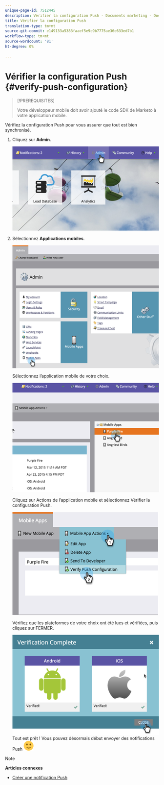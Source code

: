 ```yaml
---
unique-page-id: 7512445
description: Vérifier la configuration Push - Documents marketing - Documentation du produit
title: Vérifier la configuration Push
translation-type: tm+mt
source-git-commit: e149133a5383faaef5e9c9b7775ae36e633ed7b1
workflow-type: tm+mt
source-wordcount: '81'
ht-degree: 0%

---
```



# Vérifier la configuration Push {#verify-push-configuration}

>[!PREREQUISITES]
>
>Votre développeur mobile doit avoir ajouté le code SDK de Marketo à votre application mobile.

Vérifiez la configuration Push pour vous assurer que tout est bien synchronisé.

1. Cliquez sur **Admin**.

   ![](assets/image2015-4-22-16-3a12-3a32.png)

1. Sélectionnez **Applications mobiles**.

   ![](assets/image2015-4-22-16-3a14-3a29.png)

   Sélectionnez l’application mobile de votre choix.

   ![](assets/image2015-4-22-16-3a33-3a19.png)

   Cliquez sur Actions de l’application mobile et sélectionnez Vérifier la configuration Push.

   ![](assets/image2015-4-22-17-3a25-3a8.png)

   Vérifiez que les plateformes de votre choix ont été lues et vérifiées, puis cliquez sur FERMER.

   ![](assets/image2015-4-22-18-3a52-3a38.png)   Tout est prêt ! Vous pouvez désormais début envoyer des notifications Push ![(smile)](assets/smile.svg)

>[!NOTE]
>
>**Articles connexes**
>
>* [Créer une notification Push](../../../product-docs/mobile-marketing/push-notifications/create-a-push-notification.md)

>



